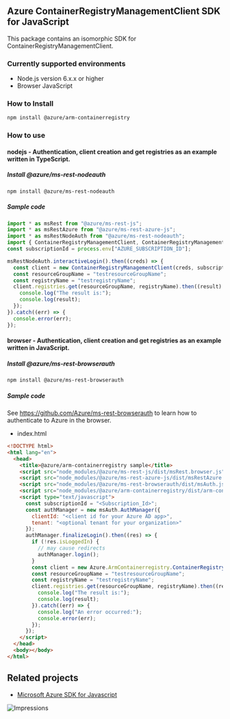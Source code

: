 ## Azure ContainerRegistryManagementClient SDK for JavaScript

This package contains an isomorphic SDK for ContainerRegistryManagementClient.

### Currently supported environments

- Node.js version 6.x.x or higher
- Browser JavaScript

### How to Install

```bash
npm install @azure/arm-containerregistry
```

### How to use

#### nodejs - Authentication, client creation and get registries as an example written in TypeScript.

##### Install @azure/ms-rest-nodeauth

```bash
npm install @azure/ms-rest-nodeauth
```

##### Sample code

```typescript
import * as msRest from "@azure/ms-rest-js";
import * as msRestAzure from "@azure/ms-rest-azure-js";
import * as msRestNodeAuth from "@azure/ms-rest-nodeauth";
import { ContainerRegistryManagementClient, ContainerRegistryManagementModels, ContainerRegistryManagementMappers } from "@azure/arm-containerregistry";
const subscriptionId = process.env["AZURE_SUBSCRIPTION_ID"];

msRestNodeAuth.interactiveLogin().then((creds) => {
  const client = new ContainerRegistryManagementClient(creds, subscriptionId);
  const resourceGroupName = "testresourceGroupName";
  const registryName = "testregistryName";
  client.registries.get(resourceGroupName, registryName).then((result) => {
    console.log("The result is:");
    console.log(result);
  });
}).catch((err) => {
  console.error(err);
});
```

#### browser - Authentication, client creation and get registries as an example written in JavaScript.

##### Install @azure/ms-rest-browserauth

```bash
npm install @azure/ms-rest-browserauth
```

##### Sample code

See https://github.com/Azure/ms-rest-browserauth to learn how to authenticate to Azure in the browser.

- index.html
```html
<!DOCTYPE html>
<html lang="en">
  <head>
    <title>@azure/arm-containerregistry sample</title>
    <script src="node_modules/@azure/ms-rest-js/dist/msRest.browser.js"></script>
    <script src="node_modules/@azure/ms-rest-azure-js/dist/msRestAzure.js"></script>
    <script src="node_modules/@azure/ms-rest-browserauth/dist/msAuth.js"></script>
    <script src="node_modules/@azure/arm-containerregistry/dist/arm-containerregistry.js"></script>
    <script type="text/javascript">
      const subscriptionId = "<Subscription_Id>";
      const authManager = new msAuth.AuthManager({
        clientId: "<client id for your Azure AD app>",
        tenant: "<optional tenant for your organization>"
      });
      authManager.finalizeLogin().then((res) => {
        if (!res.isLoggedIn) {
          // may cause redirects
          authManager.login();
        }
        const client = new Azure.ArmContainerregistry.ContainerRegistryManagementClient(res.creds, subscriptionId);
        const resourceGroupName = "testresourceGroupName";
        const registryName = "testregistryName";
        client.registries.get(resourceGroupName, registryName).then((result) => {
          console.log("The result is:");
          console.log(result);
        }).catch((err) => {
          console.log("An error occurred:");
          console.error(err);
        });
      });
    </script>
  </head>
  <body></body>
</html>
```

## Related projects

- [Microsoft Azure SDK for Javascript](https://github.com/Azure/azure-sdk-for-js)


![Impressions](https://azure-sdk-impressions.azurewebsites.net/api/impressions/azure-sdk-for-js/sdk/containerregistry/arm-containerregistry/README.png)
